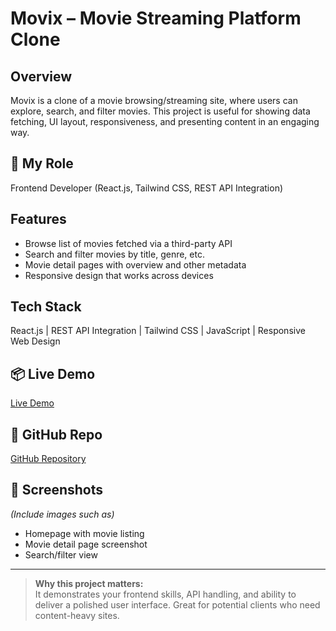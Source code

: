 # Movix – Movie Streaming Platform Clone

## Overview
Movix is a clone of a movie browsing/streaming site, where users can explore, search, and filter movies. This project is useful for showing data fetching, UI layout, responsiveness, and presenting content in an engaging way.

## 🚀 My Role
Frontend Developer (React.js, Tailwind CSS, REST API Integration)

## Features
- Browse list of movies fetched via a third-party API  
- Search and filter movies by title, genre, etc.  
- Movie detail pages with overview and other metadata  
- Responsive design that works across devices  

## Tech Stack
React.js | REST API Integration | Tailwind CSS | JavaScript | Responsive Web Design

## 📦 Live Demo
[Live Demo](https://movix-rose-seven.vercel.app/)

## 📂 GitHub Repo
[GitHub Repository](https://github.com/ArsalanAteeq11/Movix)

## 📸 Screenshots
*(Include images such as)*  
- Homepage with movie listing  
- Movie detail page screenshot  
- Search/filter view  

---

> **Why this project matters:**  
> It demonstrates your frontend skills, API handling, and ability to deliver a polished user interface. Great for potential clients who need content-heavy sites.
